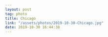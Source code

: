 ```yaml
---
layout: post
tag: photo
title: Chicago
link: "/assets/photos/2019-10-30-Chicago.jpg"
date: 2019-10-30 16:44:38
---
```

